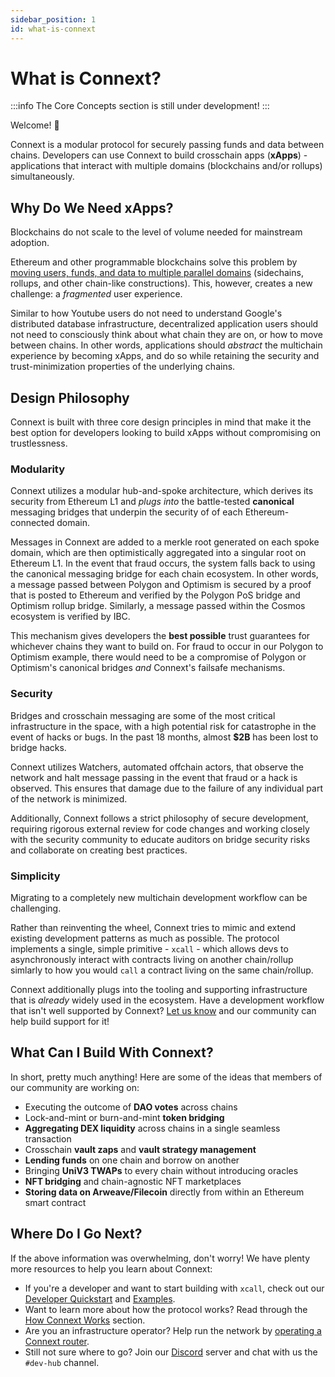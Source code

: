 ```yaml
---
sidebar_position: 1
id: what-is-connext
---
```


# What is Connext?

:::info 
The Core Concepts section is still under development!
:::

Welcome! 👋

Connext is a modular protocol for securely passing funds and data between chains. Developers can use Connext to build crosschain apps (**xApps**) - applications that interact with multiple domains (blockchains and/or rollups) simultaneously.

## Why Do We Need xApps?

Blockchains do not scale to the level of volume needed for mainstream adoption.

Ethereum and other programmable blockchains solve this problem by [moving users, funds, and data to multiple parallel domains](https://ethereum.org/en/layer-2/) (sidechains, rollups, and other chain-like constructions). This, however, creates a new challenge: a *fragmented* user experience.

Similar to how Youtube users do not need to understand Google's distributed database infrastructure, decentralized application users should not need to consciously think about what chain they are on, or how to move between chains. In other words, applications should *abstract* the multichain experience by becoming xApps, and do so while retaining the security and trust-minimization properties of the underlying chains.

## Design Philosophy

Connext is built with three core design principles in mind that make it the best option for developers looking to build xApps without compromising on trustlessness.

### Modularity

Connext utilizes a modular hub-and-spoke architecture, which derives its security from Ethereum L1 and *plugs into* the battle-tested **canonical** messaging bridges that underpin the security of of each Ethereum-connected domain.

Messages in Connext are added to a merkle root generated on each spoke domain, which are then optimistically aggregated into a singular root on Ethereum L1. In the event that fraud occurs, the system falls back to using the canonical messaging bridge for each chain ecosystem. In other words, a message passed between Polygon and Optimism is secured by a proof that is posted to Ethereum and verified by the Polygon PoS bridge and Optimism rollup bridge. Similarly, a message passed within the Cosmos ecosystem is verified by IBC.

This mechanism gives developers the **best possible** trust guarantees for whichever chains they want to build on. For fraud to occur in our Polygon to Optimism example, there would need to be a compromise of Polygon or Optimism's canonical bridges *and* Connext's failsafe mechanisms.

### Security

Bridges and crosschain messaging are some of the most critical infrastructure in the space, with a high potential risk for catastrophe in the event of hacks or bugs. In the past 18 months, almost **$2B** has been lost to bridge hacks.

Connext utilizes Watchers, automated offchain actors, that observe the network and halt message passing in the event that fraud or a hack is observed. This ensures that damage due to the failure of any individual part of the network is minimized.

Additionally, Connext follows a strict philosophy of secure development, requiring rigorous external review for code changes and working closely with the security community to educate auditors on bridge security risks and collaborate on creating best practices.

### Simplicity

Migrating to a completely new multichain development workflow can be challenging.

Rather than reinventing the wheel, Connext tries to mimic and extend existing development patterns as much as possible. The protocol implements a single, simple primitive - `xcall` - which allows devs to asynchronously interact with contracts living on another chain/rollup simlarly to how you would `call` a contract living on the same chain/rollup.

Connext additionally plugs into the tooling and supporting infrastructure that is *already* widely used in the ecosystem. Have a development workflow that isn't well supported by Connext? [Let us know](https://discord.gg/pef9AyEhNz) and our community can help build support for it!

## What Can I Build With Connext?

In short, pretty much anything! Here are some of the ideas that members of our community are working on:

- Executing the outcome of **DAO votes** across chains
- Lock-and-mint or burn-and-mint **token bridging**
- **Aggregating DEX liquidity** across chains in a single seamless transaction
- Crosschain **vault zaps** and **vault strategy management**
- **Lending funds** on one chain and borrow on another
- Bringing **UniV3 TWAPs** to every chain without introducing oracles
- **NFT bridging** and chain-agnostic NFT marketplaces
- **Storing data on Arweave/Filecoin** directly from within an Ethereum smart contract

## Where Do I Go Next?

If the above information was overwhelming, don't worry! We have plenty more resources to help you learn about Connext:
- If you're a developer and want to start building with `xcall`, check out our [Developer Quickstart](../developers/quickstart) and [Examples](../developers/examples/simple-bridge.md).
- Want to learn more about how the protocol works? Read through the [How Connext Works](./how-it-works/flow.md) section.
- Are you an infrastructure operator? Help run the network by [operating a Connext router](../routers/intro.md).
- Still not sure where to go? Join our [Discord](https://discord.gg/pef9AyEhNz) server and chat with us the `#dev-hub` channel.
